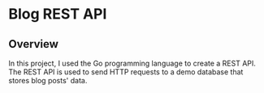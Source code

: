 # Blog REST API
## Overview
In this project, I used the Go programming language to create a REST API. The REST API is used to send HTTP requests to a demo database that stores blog posts' data.
